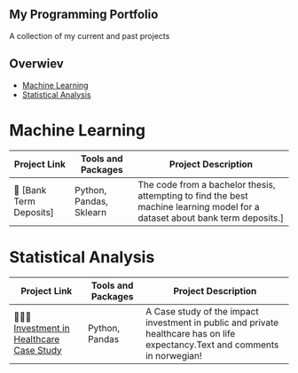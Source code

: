 ## My Programming Portfolio
A collection of my current and past projects

## Overwiev
- [Machine Learning](#Machine-Learning)
- [Statistical Analysis](#Statistical-Analysis)


# Machine Learning
| Project Link | Tools and Packages | Project Description | 
|---|---|---|
|🏦 [Bank Term Deposits] | Python, Pandas, Sklearn | The code from a bachelor thesis, attempting to find the best machine learning model for a dataset about bank term deposits.]



# Statistical Analysis
| Project Link | Tools and Packages | Project Description | 
|---|---|---|
|👩🏻‍⚕️ [Investment in Healthcare Case Study](https://github.com/MarcusHjertaas/Statistical-Analysis/blob/main/Anvendt%20Eksamen.ipynb)|Python, Pandas| A Case study of the impact investment in public and private healthcare has on life expectancy.Text and comments in norwegian!|

